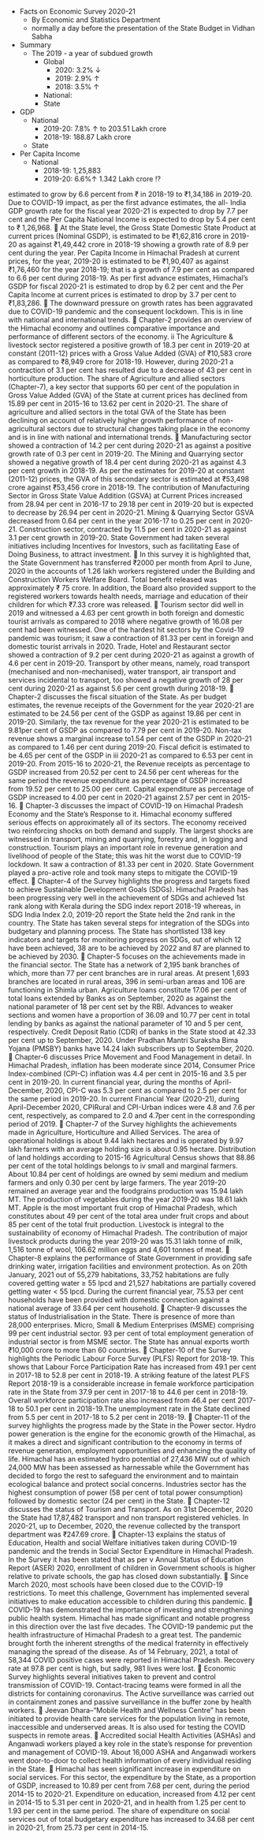 * Facts on Economic Survey 2020-21
	* By Economic and Statistics Department
	* normally a day before the presentation of the State Budget in Vidhan Sabha
* Summary
	* The 2019 - a year of subdued growth
		* Global
			* 2020: 3.2% ↓
			* 2019: 2.9% ↑
			* 2018: 3.5% ↑
		* National: 
		* State
* GDP
	* National
		* 2019-20: 7.8% ↑ to 203.51 Lakh crore
		* 2018-19: 188.87 Lakh crore
	* State
* Per Capita Income
	* National
		* 2018-19: 1,25,883
		* 2019-20: 6.6%↑ 1.342 Lakh crore ⁉

estimated to grow by 6.6 percent from ₹ in 2018-19 to ₹1,34,186 in
2019-20. Due to COVID-19 impact, as per the first advance estimates, the all-
India GDP growth rate for the fiscal year 2020-21 is expected to drop by 7.7 per
cent and the Per Capita National Income is expected to drop by 5.4 per cent to
₹ 1,26,968.
 At the State level, the Gross State Domestic State Product at current prices
(Nominal GSDP), is estimated to be ₹1,62,816 crore in 2019-20 as against
₹1,49,442 crore in 2018-19 showing a growth rate of 8.9 per cent during the
year. Per Capita Income in Himachal Pradesh at current prices, for the year,
2019-20 is estimated to be ₹1,90,407 as against ₹1,76,460 for the year 2018-19;
that is a growth of 7.9 per cent as compared to 6.6 per cent during 2018-19. As
per first advance estimates, Himachal’s GSDP for fiscal 2020-21 is estimated to
drop by 6.2 per cent and the Per Capita Income at current prices is estimated to
drop by 3.7 per cent to ₹1,83,286.
 The downward pressure on growth rates has been aggravated due to COVID-19
pandemic and the consequent lockdown. This is in line with national and
international trends.
 Chapter-2 provides an overview of the Himachal economy and outlines
comparative importance and performance of different sectors of the economy.
ii
The Agriculture & livestock sector registered a positive growth of 18.3 per cent in
2019-20 at constant (2011-12) prices with a Gross Value Added (GVA) of
₹10,583 crore as compared to ₹8,949 crore for 2018-19. However, during
2020-21 a contraction of 3.1 per cent has resulted due to a decrease of 43 per
cent in horticulture production. The share of Agriculture and allied sectors
(Chapter-7), a key sector that supports 60 per cent of the population in Gross
Value Added (GVA) of the State at current prices has declined from 15.89 per
cent in 2015-16 to 13.62 per cent in 2020-21. The share of agriculture and allied
sectors in the total GVA of the State has been declining on account of relatively
higher growth performance of non-agricultural sectors due to structural changes
taking place in the economy and is in line with national and international trends.
 Manufacturing sector showed a contraction of 14.2 per cent during 2020-21 as
against a positive growth rate of 0.3 per cent in 2019-20. The Mining and
Quarrying sector showed a negative growth of 18.4 per cent during 2020-21 as
against 4.3 per cent growth in 2018-19. As per the estimates for 2019-20 at
constant (2011-12) prices, the GVA of this secondary sector is estimated at
₹53,498 crore against ₹53,456 crore in 2018-19. The contribution of
Manufacturing Sector in Gross State Value Addition (GSVA) at Current Prices
increased from 28.94 per cent in 2016-17 to 29.18 per cent in 2019-20 but is
expected to decrease by 26.94 per cent in 2020-21. Mining & Quarrying Sector
GSVA decreased from 0.64 per cent in the year 2016-17 to 0.25 per cent in
2020-21. Construction sector, contracted by 11.5 per cent in 2020-21 as against
3.1 per cent growth in 2019-20. State Government had taken several initiatives
including Incentives for Investors, such as facilitating Ease of Doing Business, to
attract investment.
 In this survey it is highlighted that, the State Government has transferred ₹2000
per month from April to June, 2020 in the accounts of 1.26 lakh workers
registered under the Building and Construction Workers Welfare Board. Total
benefit released was approximately ₹ 75 crore. In addition, the Board also
provided support to the registered workers towards health needs, marriage and
education of their children for which ₹7.33 crore was released.
 Tourism sector did well in 2019 and witnessed a 4.63 per cent growth in both
foreign and domestic tourist arrivals as compared to 2018 where negative growth
of 16.08 per cent had been witnessed. One of the hardest hit sectors by the
Covid-19 pandemic was tourism; it saw a contraction of 81.33 per cent in foreign
and domestic tourist arrivals in 2020. Trade, Hotel and Restaurant sector
showed a contraction of 9.2 per cent during 2020-21 as against a growth of 4.6
per cent in 2019-20. Transport by other means, namely, road transport
(mechanised and non-mechanised), water transport, air transport and services
incidental to transport, too showed a negative growth of 28 per cent during
2020-21 as against 5.6 per cent growth during 2018-19.
 Chapter-2 discusses the fiscal situation of the State. As per budget estimates,
the revenue receipts of the Government for the year 2020-21 are estimated to be
24.56 per cent of the GSDP as against 19.86 per cent in 2019-20. Similarly, the
tax revenue for the year 2020-21 is estimated to be 9.81per cent of GSDP as
compared to 7.79 per cent in 2019-20. Non-tax revenue shows a marginal
increase to1.54 per cent of the GSDP in 2020-21 as compared to 1.46 per cent
during 2019-20. Fiscal deficit is estimated to be 4.65 per cent of the GSDP in
iii
2020-21 as compared to 6.53 per cent in 2019-20. From 2015-16 to 2020-21, the
Revenue receipts as percentage to GSDP increased from 20.52 per cent to
24.56 per cent whereas for the same period the revenue expenditure as
percentage of GSDP increased from 19.52 per cent to 25.00 per cent. Capital
expenditure as percentage of GSDP increased to 4.00 per cent in 2020-21
against 2.57 per cent in 2015-16.
 Chapter-3 discusses the impact of COVID-19 on Himachal Pradesh Economy
and the State’s Response to it. Himachal economy suffered serious effects on
approximately all of its sectors. The economy received two reinforcing shocks on
both demand and supply. The largest shocks are witnessed in transport, mining
and quarrying, forestry and, in logging and construction. Tourism plays an
important role in revenue generation and livelihood of people of the State; this
was hit the worst due to COVID-19 lockdown. It saw a contraction of 81.33 per
cent in 2020. State Government played a pro-active role and took many steps to
mitigate the COVID-19 effect.
 Chapter-4 of the Survey highlights the progress and targets fixed to achieve
Sustainable Development Goals (SDGs). Himachal Pradesh has been
progressing very well in the achievement of SDGs and achieved 1st rank along
with Kerala during the SDG index report 2018-19 whereas, in SDG India Index
2.0, 2019-20 report the State held the 2nd rank in the country. The State has
taken several steps for integration of the SDGs into budgetary and planning
process. The State has shortlisted 138 key indicators and targets for monitoring
progress on SDGs, out of which 12 have been achieved, 38 are to be achieved
by 2022 and 87 are planned to be achieved by 2030.
 Chapter-5 focuses on the achievements made in the financial sector. The State
has a network of 2,195 bank branches of which, more than 77 per cent branches
are in rural areas. At present 1,693 branches are located in rural areas, 396 in
semi-urban areas and 106 are functioning in Shimla urban. Agriculture loans
constitute 17.06 per cent of total loans extended by Banks as on September,
2020 as against the national parameter of 18 per cent set by the RBI. Advances
to weaker sections and women have a proportion of 36.09 and 10.77 per cent in
total lending by banks as against the national parameter of 10 and 5 per cent,
respectively. Credit Deposit Ratio (CDR) of banks in the State stood at 42.33 per
cent up to September, 2020. Under Pradhan Mantri Suraksha Bima Yojana
(PMSBY) banks have 14.24 lakh subscribers up to September, 2020.
 Chapter-6 discusses Price Movement and Food Management in detail. In
Himachal Pradesh, inflation has been moderate since 2014, Consumer Price
Index-combined (CPI-C) inflation was 4.4 per cent in 2015-16 and 3.5 per cent in
2019-20. In current financial year, during the months of April-December, 2020,
CPI-C was 5.3 per cent as compared to 2.5 per cent for the same period in
2019-20. In current Financial Year (2020-21), during April-December 2020, CPIRural
and CPI-Urban indices were 4.8 and 7.6 per cent, respectively, as
compared to 2.0 and 4.7per cent in the corresponding period of 2019.
 Chapter-7 of the Survey highlights the achievements made in Agriculture,
Horticulture and Allied Services. The area of operational holdings is about 9.44
lakh hectares and is operated by 9.97 lakh farmers with an average holding size
is about 0.95 hectare. Distribution of land holdings according to 2015-16
Agricultural Census shows that 88.86 per cent of the total holdings belongs to
iv
small and marginal farmers. About 10.84 per cent of holdings are owned by semi
medium and medium farmers and only 0.30 per cent by large farmers. The year
2019-20 remained an average year and the foodgrains production was 15.94
lakh MT. The production of vegetables during the year 2019-20 was 18.61 lakh
MT. Apple is the most important fruit crop of Himachal Pradesh, which
constitutes about 49 per cent of the total area under fruit crops and about 85 per
cent of the total fruit production. Livestock is integral to the sustainability of
economy of Himachal Pradesh. The contribution of major livestock products
during the year 2019-20 was 15.31 lakh tonne of milk, 1,516 tonne of wool,
106.62 million eggs and 4,601 tonnes of meat.
 Chapter-8 explains the performance of State Government in providing safe
drinking water, irrigation facilities and environment protection. As on 20th
January, 2021 out of 55,279 habitations, 33,752 habitations are fully covered
getting water ≥ 55 lpcd and 21,527 habitations are partially covered getting water
< 55 lpcd. During the current financial year, 75.53 per cent households have
been provided with domestic connection against a national average of 33.64 per
cent household.
 Chapter-9 discusses the status of Industrialisation in the State. There is
presence of more than 28,000 enterprises. Micro, Small & Medium Enterprises
(MSME) comprising 99 per cent industrial sector. 93 per cent of total
employment generation of industrial sector is from MSME sector. The State has
annual exports worth ₹10,000 crore to more than 60 countries.
 Chapter-10 of the Survey highlights the Periodic Labour Force Survey (PLFS)
Report for 2018-19. This shows that Labour Force Participation Rate has
increased from 49.1 per cent in 2017-18 to 52.8 per cent in 2018-19. A striking
feature of the latest PLFS Report 2018-19 is a considerable increase in female
workforce participation rate in the State from 37.9 per cent in 2017-18 to 44.6 per
cent in 2018-19. Overall workforce participation rate also increased from 46.4
per cent 2017-18 to 50.1 per cent in 2018-19.The unemployment rate in the
State declined from 5.5 per cent in 2017-18 to 5.2 per cent in 2018-19.
 Chapter-11 of the survey highlights the progress made by the State in the Power
sector. Hydro power generation is the engine for the economic growth of the
Himachal, as it makes a direct and significant contribution to the economy in
terms of revenue generation, employment opportunities and enhancing the
quality of life. Himachal has an estimated hydro potential of 27,436 MW out of
which 24,000 MW has been assessed as harnessable while the Government has
decided to forgo the rest to safeguard the environment and to maintain
ecological balance and protect social concerns. Industries sector has the highest
consumption of power (58 per cent of total power consumption) followed by
domestic sector (24 per cent) in the State.
 Chapter-12 discusses the status of Tourism and Transport. As on 31st
December, 2020 the State had 17,87,482 transport and non transport registered
vehicles. In 2020-21, up to December, 2020, the revenue collected by the
transport department was ₹247.69 crore.
 Chapter-13 explains the status of Education, Health and social Welfare
initiatives taken during COVID-19 pandemic and the trends in Social Sector
Expenditure in Himachal Pradesh. In the Survey it has been stated that as per
v
Annual Status of Education Report (ASER) 2020, enrollment of children in
Government schools is higher relative to private schools, the gap has closed
down substantially.
 Since March 2020, most schools have been closed due to the COVID-19
restrictions. To meet this challenge, Government has implemented several
initiatives to make education accessible to children during this pandemic.
 COVID-19 has demonstrated the importance of investing and strengthening
public health system. Himachal has made significant and notable progress in this
direction over the last five decades. The COVID-19 pandemic put the health
infrastructure of Himachal Pradesh to a great test. The pandemic brought forth
the inherent strengths of the medical fraternity in effectively managing the spread
of the disease. As of 14 February, 2021, a total of 58,344 COVID positive cases
were reported in Himachal Pradesh. Recovery rate at 97.8 per cent is high, but
sadly, 981 lives were lost.
 Economic Survey highlights several initiatives taken to prevent and control
transmission of COVID-19. Contact-tracing teams were formed in all the districts
for containing coronavirus. The Active surveillance was carried out in
containment zones and passive surveillance in the buffer zone by health
workers.
 Jeevan Dhara–“Mobile Health and Wellness Centre” has been initiated to
provide health care services for the population living in remote, inaccessible and
underserved areas. It is also used for testing the COVID suspects in remote
areas.
 Accredited social Health Activities (ASHAs) and Anganwadi workers played a
key role in the state’s response for prevention and management of COVID-19.
About 16,000 ASHA and Anganwadi workers went door-to-door to collect health
information of every individual residing in the State.
 Himachal has seen significant increase in expenditure on social services. For
this sector, the expenditure by the State, as a proportion of GSDP, increased to
10.89 per cent from 7.68 per cent, during the period 2014-15 to 2020-21.
Expenditure on education, increased from 4.12 per cent in 2014-15 to 5.31 per
cent in 2020-21, and in health from 1.25 per cent to 1.93 per cent in the same
period. The share of expenditure on social services out of total budgetary
expenditure has increased to 34.68 per cent in 2020-21, from 25.73 per cent in
2014-15.